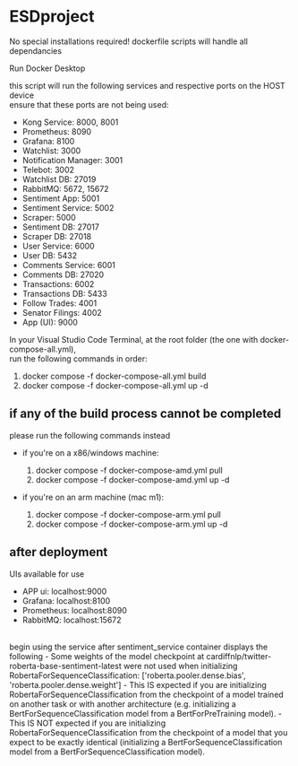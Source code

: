 # ESDproject

No special installations required! dockerfile scripts will handle all dependancies

Run Docker Desktop

this script will run the following services and respective ports on the HOST device
<br> ensure that these ports are not being used:

- Kong Service: 8000, 8001
- Prometheus: 8090
- Grafana: 8100
- Watchlist: 3000
- Notification Manager: 3001
- Telebot: 3002
- Watchlist DB: 27019
- RabbitMQ: 5672, 15672
- Sentiment App: 5001
- Sentiment Service: 5002
- Scraper: 5000
- Sentiment DB: 27017
- Scraper DB: 27018
- User Service: 6000
- User DB: 5432
- Comments Service: 6001
- Comments DB: 27020
- Transactions: 6002
- Transactions DB: 5433
- Follow Trades: 4001
- Senator Filings: 4002
- App (UI): 9000

In your Visual Studio Code Terminal, at the root folder (the one with docker-compose-all.yml),
<br>
run the following commands in order:

1. docker compose -f docker-compose-all.yml build
   <br>
2. docker compose -f docker-compose-all.yml up -d

## if any of the build process cannot be completed

please run the following commands instead
<br>

- if you're on a x86/windows machine:

  1. docker compose -f docker-compose-amd.yml pull
     <br>
  2. docker compose -f docker-compose-amd.yml up -d

- if you're on an arm machine (mac m1):
  1. docker compose -f docker-compose-arm.yml pull
     <br>
  2. docker compose -f docker-compose-arm.yml up -d

## after deployment

UIs available for use

- APP ui: localhost:9000
- Grafana: localhost:8100
- Prometheus: localhost:8090
- RabbitMQ: localhost:15672

<br>
begin using the service after sentiment_service container displays the following 
- Some weights of the model checkpoint at cardiffnlp/twitter-roberta-base-sentiment-latest were not used when initializing RobertaForSequenceClassification: ['roberta.pooler.dense.bias', 'roberta.pooler.dense.weight']
- This IS expected if you are initializing RobertaForSequenceClassification from the checkpoint of a model trained on another task or with another architecture (e.g. initializing a BertForSequenceClassification model from a BertForPreTraining model).
- This IS NOT expected if you are initializing RobertaForSequenceClassification from the checkpoint of a model that you expect to be exactly identical (initializing a BertForSequenceClassification model from a BertForSequenceClassification model).

